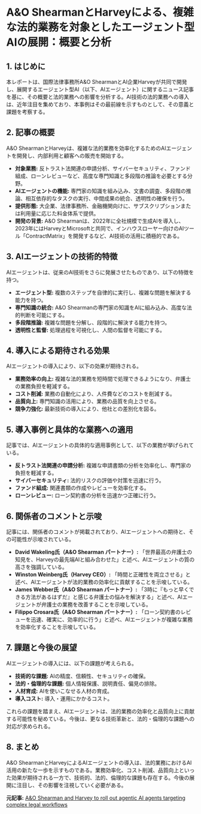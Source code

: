 # A&O ShearmanとHarveyによる、複雑な法的業務を対象としたエージェント型AIの展開：概要と分析

## 1. はじめに

本レポートは、国際法律事務所A&O ShearmanとAI企業Harveyが共同で開発し、展開するエージェント型AI（以下、AIエージェント）に関するニュース記事を基に、その概要と法的業務への影響を分析する。AI技術の法的業務への導入は、近年注目を集めており、本事例はその最前線を示すものとして、その意義と課題を考察する。

## 2. 記事の概要

A&O ShearmanとHarveyは、複雑な法的業務を効率化するためのAIエージェントを開発し、内部利用と顧客への販売を開始する。

* **対象業務:** 反トラスト法関連の申請分析、サイバーセキュリティ、ファンド組成、ローンレビューなど、高度な専門知識と多段階の推論を必要とする分野。
* **AIエージェントの機能:** 専門家の知識を組み込み、文書の調査、多段階の推論、相互依存的なタスクの実行、中間成果の統合、透明性の確保を行う。
* **提供形態:** 大企業、法律事務所、金融機関向けに、サブスクリプションまたは利用量に応じた料金体系で提供。
* **開発の背景:** A&O Shearmanは、2022年に全社規模で生成AIを導入し、2023年にはHarveyとMicrosoftと共同で、インハウスローヤー向けのAIツール「ContractMatrix」を開発するなど、AI技術の活用に積極的である。

## 3. AIエージェントの技術的特徴

AIエージェントは、従来のAI技術をさらに発展させたものであり、以下の特徴を持つ。

* **エージェント型:** 複数のステップを自律的に実行し、複雑な問題を解決する能力を持つ。
* **専門知識の統合:** A&O Shearmanの専門家の知識をAIに組み込み、高度な法的判断を可能にする。
* **多段階推論:** 複雑な問題を分解し、段階的に解決する能力を持つ。
* **透明性と監督:** 処理過程を可視化し、人間の監督を可能にする。

## 4. 導入による期待される効果

AIエージェントの導入により、以下の効果が期待される。

* **業務効率の向上:** 複雑な法的業務を短時間で処理できるようになり、弁護士の業務負担を軽減する。
* **コスト削減:** 業務の自動化により、人件費などのコストを削減する。
* **品質向上:** 専門知識の活用により、業務の品質を向上させる。
* **競争力強化:** 最新技術の導入により、他社との差別化を図る。

## 5. 導入事例と具体的な業務への適用

記事では、AIエージェントの具体的な適用事例として、以下の業務が挙げられている。

* **反トラスト法関連の申請分析:** 複雑な申請書類の分析を効率化し、専門家の負担を軽減する。
* **サイバーセキュリティ:** 法的リスクの評価や対策を迅速に行う。
* **ファンド組成:** 関連書類の作成やレビューを効率化する。
* **ローンレビュー:** ローン契約書の分析を迅速かつ正確に行う。

## 6. 関係者のコメントと示唆

記事には、関係者のコメントが掲載されており、AIエージェントへの期待と、その可能性が示唆されている。

* **David Wakeling氏（A&O Shearman パートナー）:** 「世界最高の弁護士の知見を、Harveyの最先端AIと組み合わせた」と述べ、AIエージェントの質の高さを強調している。
* **Winston Weinberg氏（Harvey CEO）:** 「時間と正確性を両立させる」と述べ、AIエージェントが法的業務の効率化に貢献することを示唆している。
* **James Webber氏（A&O Shearman パートナー）:** 「3時に『もっと早くできる方法があるはずだ』と感じる弁護士の悩みを解決する」と述べ、AIエージェントが弁護士の業務を改善することを示唆している。
* **Filippo Crosara氏（A&O Shearman パートナー）:** 「ローン契約書のレビューを迅速、確実に、効率的に行う」と述べ、AIエージェントが複雑な業務を効率化することを示唆している。

## 7. 課題と今後の展望

AIエージェントの導入には、以下の課題が考えられる。

* **技術的な課題:** AIの精度、信頼性、セキュリティの確保。
* **法的・倫理的な課題:** 個人情報保護、説明責任、偏見の排除。
* **人材育成:** AIを使いこなせる人材の育成。
* **導入コスト:** 導入・運用にかかるコスト。

これらの課題を踏まえ、AIエージェントは、法的業務の効率化と品質向上に貢献する可能性を秘めている。今後は、更なる技術革新と、法的・倫理的な課題への対応が求められる。

## 8. まとめ

A&O ShearmanとHarveyによるAIエージェントの導入は、法的業務におけるAI活用の新たな一歩を示すものである。業務効率化、コスト削減、品質向上といった効果が期待される一方で、技術的、法的、倫理的な課題も存在する。今後の展開に注目し、その影響を注視していく必要がある。


**元記事:** [A&O Shearman and Harvey to roll out agentic AI agents targeting complex legal workflows](https://www.aoshearman.com/news/ao-shearman-and-harvey-to-roll-out-agentic-ai-agents-targeting-complex-legal-workflows)